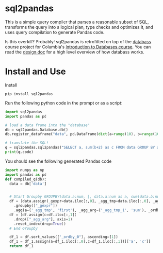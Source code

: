 # sql2pandas

This is a simple query compiler that parses a reasonable subset of SQL,
transforms the query into a logical plan, type checks and optimizes it,
and uses query compilation to generate Pandas code.


Is this overkill?  Probably!   sql2pandas is retrofitted on top of the [databass](https://github.com/w4111/databass-public) 
course project for Columbia's [Introduction to Databases course](https://w4111.github.io).
You can read the [design doc](./design.md) for a high level overview of how
databass works.


# Install and Use

Install

    pip install sql2pandas


Run the following python code in the prompt or as a script:

```python    
import sql2pandas
import pandas as pd

# load a data frame into the "database"
db = sql2pandas.Database.db()
db.register_dataframe("data", pd.DataFrame(dict(a=range(10), b=range(10))))

# translate the SQL!
q = sql2pandas.sql2pandas("SELECT a, sum(b+2) as c FROM data GROUP BY a ORDER BY a")
print(q.code)
```

You should see the following generated Pandas code

```python
import numpy as np
import pandas as pd
def compiled_q(db):
  data = db['data']


  # Start Groupby GROUPBY(data.a:num, |, data.a:num as a, sum(data.b:num + 2.0) as c, data.a:num as _ordby_0)
  df = (data.assign(_gexpr=data.iloc[:,0], _agg_tmp=data.iloc[:,0], _agg_tmp_1=(data.iloc[:,1]) + (2.0), _agg_tmp_2=data.iloc[:,0])
    .groupby(["_gexpr"])
    .agg(a=('_agg_tmp', 'first'), _agg_arg=('_agg_tmp_1', 'sum'), _ordby_0=('_agg_tmp_2', 'first')))
  df = (df.assign(c=df.iloc[:,1])
    .drop(["_agg_arg"], axis=1)
    .reset_index(drop=True))
  # End Groupby

  df_1 = df.sort_values(["_ordby_0"], ascending=[1])
  df_1 = df_1.assign(a=df_1.iloc[:,0],c=df_1.iloc[:,1])[['a', 'c']]
  return df_1
```

